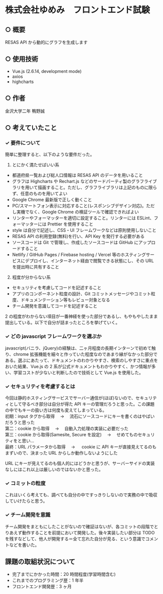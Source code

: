 # 株式会社ゆめみ　フロントエンド試験

## ○ 概要

RESAS API から動的にグラフを生成します

## ○ 使用技術

- Vue.js (2.6.14, development mode)
- axios
- highcharts

## ○ 作者

金沢大学二年
鴨野誠

## ○ 考えていたこと

### **✓ 要件について**

簡単に整理すると、以下のような要件だった。

1. とにかく満たせばいい系

- 都道府県一覧および総人口情報は RESAS API のデータを用いること
- グラフは Highcharts や Rechart.js などのサードパーティ製のグラフライブラリを用いて描画すること。ただし、グラフライブラリは上記のものに限らず、任意のものを用いてよい
- Google Chrome 最新版で正しく動くこと
- PC/スマートフォン表示に対応すること(レスポンシブデザイン対応)。ただし実機でなく、Google Chrome の検証ツールで確認できればよい
- リンターやフォーマッターを適切に設定すること。リンターには ESLint、フォーマッターには Prettier を使用すること
- style は自分で記述し、CSS・UI フレームワークなどは原則使用しないこと
- RESAS API の利用登録(無料)を行い、API Key を発行する必要がある
- ソースコードは Git で管理し、作成したソースコードは GitHub にアップロードすること
- Netlify / GitHub Pages / Firebase hosting / Vercel 等のホスティングサービスにデプロイし、インターネット経由で閲覧できる状態にし、その URL を提出時に共有すること

2. 程度が分からない系

- セキュリティを考慮してコードを記述すること
- アプリのコンポーネント粒度の設計、Git コミットメッセージやコミット粒度、ドキュメンテーション等もレビュー対象となる
- チーム開発を意識してコードを記述すること

2 の程度がわからない項目が一番神経を使った部分であるし、もやもやしたまま提出している。以下で自分が詰まったところを挙げていく。

### **✓ どの javascript フレームワークを選ぶか**

javascript(バニラ、jQuery)の経験は、二ヶ月程度の長期インターンで初めて触り、chrome 拡張機能を細々と作っていた程度なのであまり縁がなかった部分である。選ぶにあたって、ドキュメントのわかりやすさ、検索のしやすさに重点をおいた結果、Vue.js の 2 系が公式ドキュメントもわかりやすく、かつ情報が多い、学習コストが少ないと判断したので技術として Vue.js を使用した。

### **✓ セキュリティを考慮するとは**

今回は静的ホスティングサービスでサーバー通信が(ほぼ)ないので、セキュリティとして守るべき部分は自分が得た API キーの管理だろうと思った。この課題の中でもキーの扱い方は何度も変えてしまっている。
<br>
初期：input タグから取得　 → 　流石にソースコードにキーを書くのはやばいだろうと思った
<br>
第二：cookie から取得　 → 　自動入力処理の実装に必要だった
<br>
第三：cookie から取得(Samesite, Secure を設定)　 → 　せめてものセキュリティをと思い...
<br>
最終：URL パラメータから取得　 → 　 cookie に API キーが直接見えてるのもまずいので、決まった URL からしか動作しないようにした

URL にキーが見えてるのも個人的にはどうかと思うが、サーバーサイドの実装なしにはこれ以上は厳しいのではないかと思った。

### **✓ コミットの粒度**

これはいくら考えても、調べても自分の中ですっきりしないので実務の中で吸収していけたらと思う。

### **✓ チーム開発を意識**

チーム開発をまともにしたことがないので確証はないが、各コミットの段階でとりあえず動作することを前提において開発した。後々実装したい部分は TODO を残すなどして、他人が開発する＝全て忘れた自分が見る、という意識でコメントなどを書いた。

## 課題の取組状況について

- 完了までにかかった時間：20 時間程度(学習時間含む)
- これまでのプログラミング歴：1 年半
- フロントエンド開発歴：3 ヶ月
